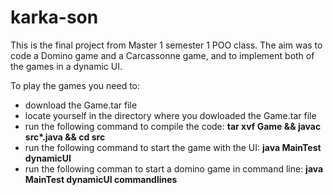 # karka-son
This is the final project from Master 1 semester 1 POO class. 
The aim was to code a Domino game and a Carcassonne game, and to implement both of the games in a dynamic UI.

To play the games you need to:
  - download the Game.tar file
  - locate yourself in the directory where you dowloaded the Game.tar file
  - run the following command to compile the code:
   **tar xvf Game && javac src\*.java && cd src**
  - run the following command to start the game with the UI:
   **java MainTest dynamicUI**
  - run the following comman to start a domino game in command line:
   **java MainTest dynamicUI commandlines**

